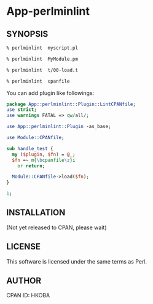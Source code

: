 App-perlminlint
====================

SYNOPSIS
--------------------

```sh
% perlminlint  myscript.pl

% perlminlint  MyModule.pm

% perlminlint  t/00-load.t

% perlminlint  cpanfile
```

You can add plugin like followings:

```perl
package App::perlminlint::Plugin::LintCPANfile;
use strict;
use warnings FATAL => qw/all/;

use App::perlminlint::Plugin -as_base;

use Module::CPANfile;

sub handle_test {
  my ($plugin, $fn) = @_;
  $fn =~ m{\bcpanfile\z}i
    or return;

  Module::CPANfile->load($fn);
}

1;
```


INSTALLATION
--------------------

(Not yet released to CPAN, please wait)

LICENSE
--------------------
This software is licensed under the same terms as Perl.

AUTHOR
--------------------
CPAN ID: HKOBA
